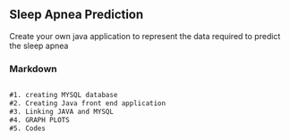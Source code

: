 ## Sleep Apnea Prediction

Create your own java application to represent the data required to predict the sleep apnea

### Markdown

```markdown

#1. creating MYSQL database
#2. Creating Java front end application
#3. Linking JAVA and MYSQL
#4. GRAPH PLOTS
#5. Codes


